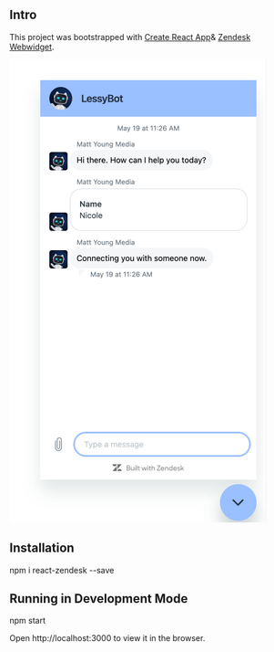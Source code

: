 ## Intro

This project was bootstrapped with [Create React App](https://github.com/facebook/create-react-app)& [Zendesk Webwidget](https://developer.zendesk.com/api-reference).

![ChatBot.png](ChatBot.png)
## Installation

npm i react-zendesk --save

## Running in Development Mode

npm start 

Open http://localhost:3000 to view it in the browser.

